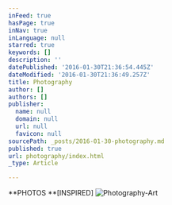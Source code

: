 ```yaml
---
inFeed: true
hasPage: true
inNav: true
inLanguage: null
starred: true
keywords: []
description: ''
datePublished: '2016-01-30T21:36:54.445Z'
dateModified: '2016-01-30T21:36:49.257Z'
title: Photography
author: []
authors: []
publisher:
  name: null
  domain: null
  url: null
  favicon: null
sourcePath: _posts/2016-01-30-photography.md
published: true
url: photography/index.html
_type: Article

---
```

**PHOTOS **\[INSPIRED\]
![Photography-Art](https://the-grid-user-content.s3-us-west-2.amazonaws.com/07e7e244-1954-4c7a-a25b-bbea82d28e22.jpg)